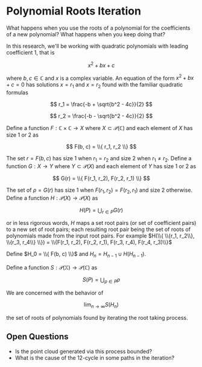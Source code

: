 # Polynomial Roots Iteration

What happens when you use the roots of a polynomial for the coefficients of a new polynomial? What happens when you keep doing that?

In this research, we'll be working with quadratic polynomials with leading coefficient 1, that is

$$
x^2 + bx + c
$$

where $b, c \in \mathbb{C}$ and $x$ is a complex variable. An equation of the form $x^2 + bx + c = 0$ has solutions $x = r_1$ and $x = r_2$ found with the familiar quadratic formulas

$$
r_1 = \frac{-b + \sqrt{b^2 - 4c}}{2}
$$

$$
r_2 = \frac{-b - \sqrt{b^2 - 4c}}{2}
$$

Define a function $F:\mathbb{C}\times\mathbb{C} \rightarrow X$ where $X \subset \mathcal{P}(\mathbb{C})$ and each element of $X$ has size 1 or 2 as

$$
F(b, c) = \\{ r_1, r_2 \\}
$$

The set $r = F(b, c)$ has size 1 when $r_1 = r_2$ and size 2 when $r_1 \ne r_2$. Define a function $G:X \rightarrow Y$ where $Y \subset \mathcal{P}(X)$ and each element of $Y$ has size 1 or 2 as

$$
G(r) = \\{ F(r_1, r_2), F(r_2, r_1) \\}
$$

The set of $\rho = G(r)$ has size 1 when $F(r_1, r_2) = F(r_2, r_1)$ and size 2 otherwise. Define a function $H: \mathcal{P}(X) \rightarrow \mathcal{P}(X)$ as

$$
H(P) = \bigcup_{r \in P} G(r)
$$

or in less rigorous words, $H$ maps a set root pairs (or set of coefficient pairs) to a new set of root pairs; each resulting root pair being the set of roots of polynomials made from the input root pairs. For example $H(\\{ \\{r_1, r_2\\}, \\{r_3, r_4\\} \\}) = \\{F(r_1, r_2), F(r_2, r_1), F(r_3, r_4), F(r_4, r_3)\\}$

Define $H_0 = \\{ F(b, c) \\}$ and $H_n = H_{n-1} \cup H(H_{n-1})$.

<!-- S mnemonic is "swarm". "C" for point "cloud" could be confused with \mathbb{C} -->
Define a function $S: \mathcal{P}(\mathbb{X}) \rightarrow \mathcal{P}(\mathbb{C})$ as

$$
S(P) = \bigcup_{\rho \in P} \rho
$$

We are concerned with the behavior of

$$
\lim_{n \rightarrow \infty} S(H_n)
$$

the set of roots of polynomials found by iterating the root taking process.

## Open Questions

* Is the point cloud generated via this process bounded?
* What is the cause of the 12-cycle in some paths in the iteration?
